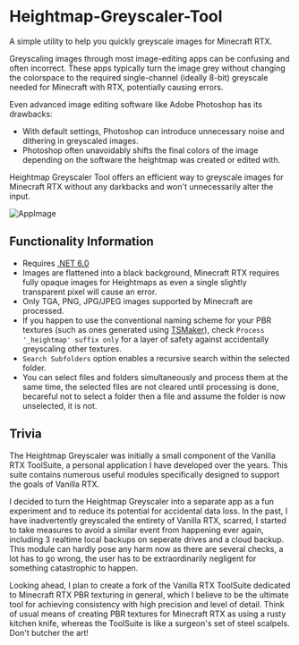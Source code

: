# Heightmap-Greyscaler-Tool
A simple utility to help you quickly greyscale images for Minecraft RTX.

Greyscaling images through most image-editing apps can be confusing and often incorrect. These apps typically turn the image grey without changing the colorspace to the required single-channel (ideally 8-bit) greyscale needed for Minecraft with RTX, potentially causing errors.

Even advanced image editing software like Adobe Photoshop has its drawbacks:
- With default settings, Photoshop can introduce unnecessary noise and dithering in greyscaled images.
- Photoshop often unavoidably shifts the final colors of the image depending on the software the heightmap was created or edited with.

Heightmap Greyscaler Tool offers an efficient way to greyscale images for Minecraft RTX without any darkbacks and won't unnecessarily alter the input.

![AppImage](https://github.com/user-attachments/assets/c23e1f6b-bd83-41a6-a5c4-b3713362ad65)


## Functionality Information
- Requires [.NET 6.0](https://dotnet.microsoft.com/en-us/download/dotnet/6.0)
- Images are flattened into a black background, Minecraft RTX requires fully opaque images for Heightmaps as even a single slightly transparent pixel will cause an error.
- Only TGA, PNG, JPG/JPEG images supported by Minecraft are processed.
- If you happen to use the conventional naming scheme for your PBR textures (such as ones generated using [TSMaker](https://github.com/Cubeir/Texture-Set-Maker)), check `Process '_heightmap' suffix only` for a layer of safety against accidentally greyscaling other textures.
- `Search Subfolders` option enables a recursive search within the selected folder.
- You can select files and folders simultaneously and process them at the same time, the selected files are not cleared until processing is done, becareful not to select a folder then a file and assume the folder is now unselected, it is not.

  
  

## Trivia
The Heightmap Greyscaler was initially a small component of the Vanilla RTX ToolSuite, a personal application I have developed over the years. This suite contains numerous useful modules specifically designed to support the goals of Vanilla RTX.

I decided to turn the Heightmap Greyscaler into a separate app as a fun experiment and to reduce its potential for accidental data loss. In the past, I have inadvertently greyscaled the entirety of Vanilla RTX, scarred, I started to take measures to avoid a similar event from happening ever again, including 3 realtime local backups on seperate drives and a cloud backup.
This module can hardly pose any harm now as there are several checks, a lot has to go wrong, the user has to be extraordinarily negligent for something catastrophic to happen.

Looking ahead, I plan to create a fork of the Vanilla RTX ToolSuite dedicated to Minecraft RTX PBR texturing in general, which I believe to be the ultimate tool for achieving consistency with high precision and level of detail.
Think of usual means of creating PBR textures for Minecraft RTX as using a rusty kitchen knife, whereas the ToolSuite is like a surgeon's set of steel scalpels.
Don't butcher the art!
